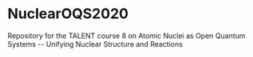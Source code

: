 # NuclearOQS2020
Repository for the TALENT course 8 on Atomic Nuclei as Open Quantum Systems -- Unifying Nuclear Structure and Reactions

